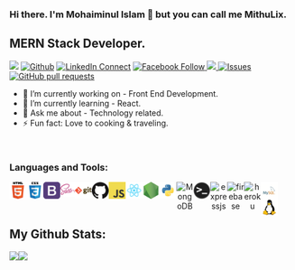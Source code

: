 ### Hi there. I'm Mohaiminul Islam 👋 but you can call me MithuLix.
## MERN Stack Developer.
![](https://visitor-badge.laobi.icu/badge?page_id=mohaiminulIslam.MithuLix) [![Github](https://img.shields.io/github/followers/mohaiminulIslam?label=Followers&logo=Github)](https://github.com/MithuLix) [![LinkedIn Connect](https://img.shields.io/badge/%20-Connect-black?color=14171A&labelColor=212121&logo=linkedin&logoColor=ffffff)](https://www.linkedin.com/in/mohaiminul-islam-mithu/) 
[![Facebook Follow](https://img.shields.io/badge/%20-Follow-black?color=14171A&labelColor=1976d2&logo=facebook&logoColor=ffffff)](https://www.facebook.com/mohaiminulislam.mithu/)<a href="https://codecov.io/gh/MithuLix/github-readme-stats"> <img src="https://codecov.io/gh/MithuLix/github-readme-stats/branch/master/graph/badge.svg" /> </a> <a href="https://github.com/MithuLix/github-readme-stats/issues"> <img alt="Issues" src="https://img.shields.io/github/issues/MithuLix/github-readme-stats?color=0088ff" /> </a> <a href="https://github.com/MithuLix/github-readme-stats/pulls"> <img alt="GitHub pull requests" src="https://img.shields.io/github/issues-pr/MithuLix/github-readme-stats?color=0088ff" /> </a>

- 🔭 I’m currently working on - Front End Development.
- 🌱 I’m currently learning - React.
- 💬 Ask me about - Technology related.
- ⚡ Fun fact:  Love to cooking &  traveling.

<br />

### Languages and Tools:
<p align="center">
<img align="left" alt="HTML5" width="30px" margin="30px"  src="https://raw.githubusercontent.com/github/explore/80688e429a7d4ef2fca1e82350fe8e3517d3494d/topics/html/html.png" />

<img align="left" alt="CSS3" width="30px" margin="30px"  src="https://raw.githubusercontent.com/github/explore/80688e429a7d4ef2fca1e82350fe8e3517d3494d/topics/css/css.png" />

<img align="left" alt="Bootstrap" width="30px" margin="30px"   src="https://raw.githubusercontent.com/github/explore/80688e429a7d4ef2fca1e82350fe8e3517d3494d/topics/bootstrap/bootstrap.png" />

<img align="left" alt="Sass" width="26px" src="https://raw.githubusercontent.com/github/explore/80688e429a7d4ef2fca1e82350fe8e3517d3494d/topics/sass/sass.png" />

<img align="left" alt="Git" width="30px" margin="30px"  src="https://raw.githubusercontent.com/github/explore/80688e429a7d4ef2fca1e82350fe8e3517d3494d/topics/git/git.png" />

<img align="left" alt="GitHub" width="30px" margin="30px"  src="https://raw.githubusercontent.com/github/explore/78df643247d429f6cc873026c0622819ad797942/topics/github/github.png" />

<img align="left" alt="JavaScript" width="30px" margin="30px"  src="https://raw.githubusercontent.com/github/explore/80688e429a7d4ef2fca1e82350fe8e3517d3494d/topics/javascript/javascript.png" />

<img align="left" alt="React" width="30px" margin="30px"  src="https://raw.githubusercontent.com/github/explore/80688e429a7d4ef2fca1e82350fe8e3517d3494d/topics/react/react.png" />

<img align="left" alt="Node.js" width="30px" margin="30px"  src="https://raw.githubusercontent.com/github/explore/80688e429a7d4ef2fca1e82350fe8e3517d3494d/topics/nodejs/nodejs.png" />

<img align="left" alt="Python" width="30px" margin="30px"  src="https://raw.githubusercontent.com/github/explore/80688e429a7d4ef2fca1e82350fe8e3517d3494d/topics/python/python.png" />

<img align="left" alt="MongoDB" width="30px" margin="30px" src="https://miro.medium.com/max/750/1*T0a-QUNewZDsyx6Bkinfew.png" />

<img align="left" alt="HTML5" width="30px" margin="30px"  src="https://raw.githubusercontent.com/github/explore/80688e429a7d4ef2fca1e82350fe8e3517d3494d/topics/terminal/terminal.png" />

<img align="left" alt="expressjs" width="30px" margin="30px" src="https://d2eip9sf3oo6c2.cloudfront.net/tags/images/000/000/359/full/expressjslogo.png" />

<img align="left" alt="firebase" width="30px" src="https://img.icons8.com/color/452/firebase.png" />

<img align="left" alt="heroku" width="30px" margin="30px" src="https://uploads.sitepoint.com/wp-content/uploads/2016/04/1461122387heroku-logo.jpg" />

<img align="left" alt="MySQL" width="30px" margin="30px"  src="https://raw.githubusercontent.com/github/explore/80688e429a7d4ef2fca1e82350fe8e3517d3494d/topics/mysql/mysql.png" />

<img  align="left" alt="linux" width="30px" margin="30px"  src="https://raw.githubusercontent.com/github/explore/80688e429a7d4ef2fca1e82350fe8e3517d3494d/topics/linux/linux.png" />

</p>

<br /><br /><br />


## My Github Stats:

<div>
<a href="https://readme-stats-cfgj2cxdy.vercel.app/api?username=MithuLix&count_private=true&show_icons=true&theme=tokyonight ">
  <img  align="left" src="https://readme-stats-cfgj2cxdy.vercel.app/api?username=MithuLix&count_private=true&show_icons=true&theme=tokyonight " />
</a>
  
  <a herf="https://camo.githubusercontent.com/819c3605d612596871c90d52793c9b0c34ce087dd8788970d66f4ba15646a935/68747470733a2f2f6769746875622d726561646d652d73746174732e76657263656c2e6170702f6170692f70696e2f3f757365726e616d653d616e7572616768617a7261267265706f3d6769746875622d726561646d652d73746174732663616368655f7365636f6e64733d3836343030267468656d653d6d6174657269616c2d70616c656e69676874"></a>

<a href="https://readme-stats-cfgj2cxdy.vercel.app/api/top-langs/?username=MithuLix&hide=php&theme=tokyonight ">
  <img align="left" src="https://readme-stats-cfgj2cxdy.vercel.app/api/top-langs/?username=MithuLix&hide=php&theme=tokyonight " />
</a>
</div>

